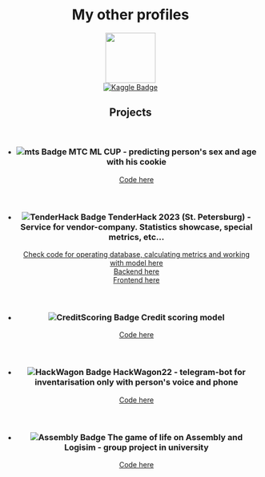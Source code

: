 <div id="header" align="center">
  <h1>My other profiles</h1>
</div>


<div id="header" align="center">
  <img src="https://media.giphy.com/media/v1.Y2lkPTc5MGI3NjExOTZiZDkwODk2YjA1ZDU1NWI0ZmY5ZmJhY2YyZTEzMDNmNjgxN2U5MyZjdD1n/u2pmTWUi0MXjyrMaVj/giphy.gif" width=100 />
</div>

<div id="badge" align="center">
  <a href="https://www.kaggle.com/maksimkotenkov">
    <img src="https://img.shields.io/badge/Kaggle-blue?style=for-the-badge&logo=kaggle&logoColor=white" alt="Kaggle Badge"/>
  </a>
</div>

<article>
  <header>
    <h1>Projects</h1>
  </header>
  <ul>
    <li>
      <header>
        <h3>
          <img src="https://img.shields.io/badge/MTS-red?style=logo&logo=MTS&logoColor=white" alt="mts Badge"/>
          МТС ML CUP - predicting person's sex and age with his cookie
        </h3>
        <a href="https://github.com/MurenMurenus/CookieDeanonymization">Code here</a>
      </header>
    </li>
    <li>
      <header>
        <h3>
          <img src="https://img.shields.io/badge/TenderHack-blue?style=logo&logo=TenderHack&logoColor=white" alt="TenderHack Badge"/>
          TenderHack 2023 (St. Petersburg) - Service for vendor-company. Statistics showcase, special metrics, etc...
        </h3>
        <a href="https://github.com/MurenMurenus/TenderHackML-DS_API">Check code for operating database, calculating metrics and working with model here</a> <br>
        <a href="https://github.com/MurenMurenus/TenderHackBack">Backend here</a> <br>
        <a href="https://github.com/MurenMurenus/TenderHackFront">Frontend here</a> <br>
      </header>
    </li>
    <li>
      <header>
        <h3>
          <img src="https://img.shields.io/badge/CreditScoring-green?style=logo&logo=CreditScoring&logoColor=white" alt="CreditScoring Badge"/>
          Credit scoring model
        </h3>
        <a href="https://github.com/MurenMurenus/CreditScoring">Code here</a>
      </header>
    </li>
    <li>
      <header>
        <h3>
          <img src="https://img.shields.io/badge/HackWagon-red?style=logo&logo=HackWagon&logoColor=white" alt="HackWagon Badge"/>
          HackWagon22 - telegram-bot for inventarisation only with person's voice and phone
        </h3>
        <a href="https://github.com/MurenMurenus/HackWagon22">Code here</a>
      </header>
    </li>
    <li>
      <header>
        <h3>
          <img src="https://img.shields.io/badge/Assembly-gray?style=logo&logo=Assembly&logoColor=white" alt="Assembly Badge"/>
          The game of life on Assembly and Logisim - group project in university
        </h3>
        <a href="https://github.com/MurenMurenus/TheGameOfLife">Code here</a>
      </header>
    </li>
  </ul>
</article>
